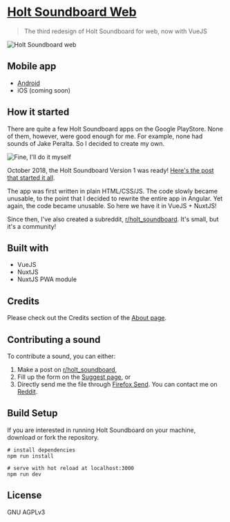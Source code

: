 # [Holt Soundboard Web](https://holt-soundboard.github.io)

> The third redesign of Holt Soundboard for web, now with VueJS

![Holt Soundboard web](https://i.imgur.com/AO0NQ6Gg.png)

## Mobile app
- [Android](https://play.google.com/store/apps/details?id=com.themindstorm.holt_soundboard&hl=en_US)
- iOS (coming soon)

## How it started
There are quite a few Holt Soundboard apps on the Google PlayStore. None of them, however, were good enough for me. For example, none had sounds of Jake Peralta. So I decided to create my own.

![Fine, I'll do it myself](https://i.imgur.com/ycvrqZ3.png)

October 2018, the Holt Soundboard Version 1 was ready! [Here's the post that started it all](https://www.reddit.com/r/brooklynninenine/comments/9om9cm/new_holt_soundboard_with_sounds_of_other/).

The app was first written in plain HTML/CSS/JS. The code slowly became unusable, to the point that I decided to rewrite the entire app in Angular. Yet again, the code became unusable. So here we have it in VueJS + NuxtJS!

Since then, I've also created a subreddit, [r/holt_soundboard](reddit.com/r/holt_soundboard). It's small, but it's a community!

## Built with
- VueJS
- NuxtJS
- NuxtJS PWA module

## Credits
Please check out the Credits section of the [About page](https://holt-soundboard.github.io/about).

## Contributing a sound
To contribute a sound, you can either:
1. Make a post on [r/holt_soundboard](reddit.com/r/holt_soundboard),
2. Fill up the form on the [Suggest page](https://holt-soundboard.github.io/suggest), or
3. Directly send me the file through [Firefox Send](https://send.firefox.com/). You can contact me on [Reddit](https://www.reddit.com/user/themindstorm).

## Build Setup
If you are interested in running Holt Soundboard on your machine, download or fork the repository.
```
# install dependencies
npm run install

# serve with hot reload at localhost:3000
npm run dev
```

## License
GNU AGPLv3